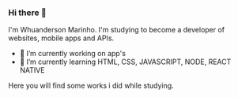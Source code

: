 ### Hi there 👋

I'm Whuanderson Marinho. I'm studying to become a developer of websites, mobile apps and APIs.

- 🔭 I’m currently working on app's
- 🌱 I’m currently learning HTML, CSS, JAVASCRIPT, NODE, REACT NATIVE


Here you will find some works i did while studying.
